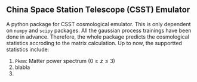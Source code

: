 ## China Space Station Telescope (CSST) Emulator

A python package for CSST cosmological emulator.
This is only dependent on `numpy` and `scipy` packages.
All the gaussian process trainings have been done in advance.
Therefore, the whole package predicts the cosmological statistics accroding to the matrix calculation.
Up to now, the supportted statistics include:
1. `Pkmm`: Matter power spectrum ($0\geq z \leq3$)
2. blabla
3. 




